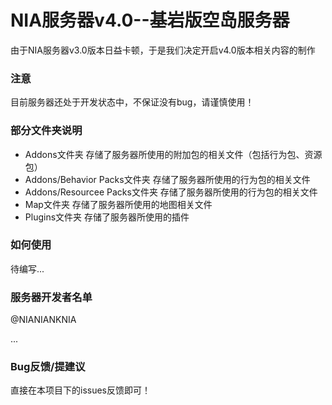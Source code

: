 # NIA服务器v4.0--基岩版空岛服务器

由于NIA服务器v3.0版本日益卡顿，于是我们决定开启v4.0版本相关内容的制作

### 注意

目前服务器还处于开发状态中，不保证没有bug，请谨慎使用！

### 部分文件夹说明

- Addons文件夹 存储了服务器所使用的附加包的相关文件（包括行为包、资源包）
- Addons/Behavior Packs文件夹 存储了服务器所使用的行为包的相关文件
- Addons/Resourcee Packs文件夹 存储了服务器所使用的行为包的相关文件
- Map文件夹 存储了服务器所使用的地图相关文件
- Plugins文件夹 存储了服务器所使用的插件

### 如何使用

待编写...

### 服务器开发者名单

@NIANIANKNIA

...

### Bug反馈/提建议

直接在本项目下的issues反馈即可！